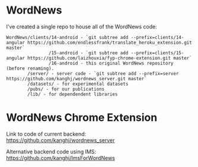 # WordNews

I've created a single repo to house all of the WordNews code:

```
WordNews/clients/14-android - `git subtree add --prefix=clients/14-angular https://github.com/endlessfrank/translate_heroku_extension.git master`
                /15-android - `git subtree add --prefix=clients/15-angular https://github.com/laizhouxia/fyp-chrome-extension.git master`
                /16-android - this original WordNews repository (before renaming).
        /server/ - server code - `git subtree add --prefix=server https://github.com/kanghj/wordnews_server.git master`
        /datasets/ - for experimental datasets
        /pubs/ - for our publications
        /lib/ - for dependendent libraries
```

WordNews Chrome Extension
=========================

Link to code of current backend: https://github.com/kanghj/wordnews_server

Alternative backend code using IMS: https://github.com/kanghj/ImsForWordNews
